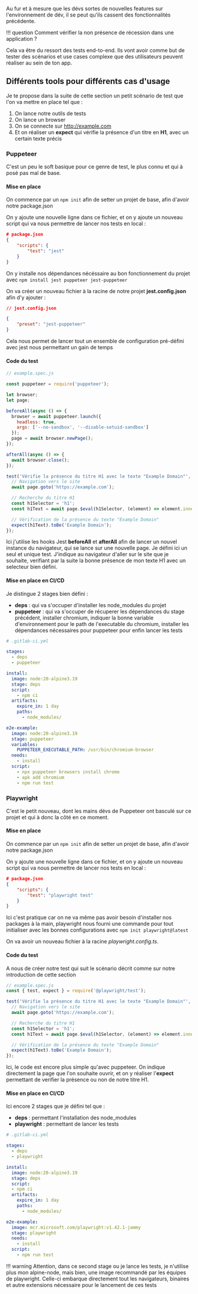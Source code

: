 Au fur et à mesure que les dévs sortes de nouvelles features sur l'environnement de dév, il se peut qu'ils cassent des fonctionnalités précédente.

!!! question
    Comment vérifier la non présence de récession dans une application ?

Cela va être du ressort des tests end-to-end. Ils vont avoir comme but de tester des scénarios et use cases complexe que des utilisateurs peuvent réaliser au sein de ton app.

## Différents tools pour différents cas d'usage

Je te propose dans la suite de cette section un petit scénario de test que l'on va mettre en place tel que :

1. On lance notre outils de tests
2. On lance un browser
3. On se connecte sur http://example.com
4. Et on réaliser un **expect** qui vérifie la présence d'un titre en **H1**, avec un certain texte précis

### Puppeteer 
C'est un peu le soft basique pour ce genre de test, le plus connu et qui à posé pas mal de base.

#### Mise en place
On commence par un `npm init` afin de setter un projet de base, afin d'avoir notre package.json

On y ajoute une nouvelle ligne dans ce fichier, et on y ajoute un nouveau script qui va nous permettre de lancer nos tests en local :
```json linenums="1"
# package.json
{
    "scripts": {
        "test": "jest"
    }
}
```

On y installe nos dépendances nécéssaire au bon fonctionnement du projet avec `npm install jest puppeteer jest-puppeteer`

On va créer un nouveau fichier à la racine de notre projet **jest.config.json** afin d'y ajouter :
```json linenums="1"
// jest.config.json

{
    "preset": "jest-puppeteer"
}
```

Cela nous permet de lancer tout un ensemble de configuration pré-défini avec jest nous permettant un gain de temps

#### Code du test
```js linenums="1"
// example.spec.js

const puppeteer = require('puppeteer');

let browser;
let page;

beforeAll(async () => {
  browser = await puppeteer.launch({
    headless: true,
    args: ['--no-sandbox', '--disable-setuid-sandbox']
  });
  page = await browser.newPage();
});

afterAll(async () => {
  await browser.close();
});

test('Vérifie la présence du titre H1 avec le texte "Example Domain"', async () => {
  // Navigation vers le site
  await page.goto('https://example.com');

  // Recherche du titre H1
  const h1Selector = 'h1';
  const h1Text = await page.$eval(h1Selector, (element) => element.innerText);

  // Vérification de la présence du texte "Example Domain"
  expect(h1Text).toBe('Example Domain');
});
```

Ici j'utilise les hooks Jest **beforeAll** et **afterAll** afin de lancer un nouvel instance du navigateur, qui se lance sur une nouvelle page.
Je défini ici un seul et unique test. J'indique au navigateur d'aller sur le site que je souhaite, verifiant par la suite la bonne présence de mon texte H1 avec un selecteur bien défini.

#### Mise en place en CI/CD

Je distingue 2 stages bien défini :

- **deps** : qui va s'occuper d'installer les node_modules du projet 
- **puppeteer** : qui va s'occuper de récuperer les dépendances du stage précédent, installer chromium, indiquer la bonne variable d'environnement pour le path de l'executable du chromium, installer les dépendances nécessaires pour puppeteer pour enfin lancer les tests

```yaml linenums="1"
# .gitlab-ci.yml

stages:
  - deps
  - puppeteer

install:
  image: node:20-alpine3.19
  stage: deps
  script:
    - npm ci
  artifacts:
    expire_in: 1 day
    paths:
      - node_modules/

e2e-example:
  image: node:20-alpine3.19
  stage: puppeteer
  variables:
    PUPPETEER_EXECUTABLE_PATH: /usr/bin/chromium-browser
  needs:
    - install
  script:
    - npx puppeteer browsers install chrome
    - apk add chromium
    - npm run test
```

### Playwright
C'est le petit nouveau, dont les mains dévs de Puppeteer ont basculé sur ce projet et qui à donc la côté en ce moment.


#### Mise en place
On commence par un `npm init` afin de setter un projet de base, afin d'avoir notre package.json

On y ajoute une nouvelle ligne dans ce fichier, et on y ajoute un nouveau script qui va nous permettre de lancer nos tests en local :

```json linenums="1"
# package.json
{
    "scripts": {
        "test": "playwright test"
    }
}
```

Ici c'est pratique car on ne va même pas avoir besoin d'installer nos packages à la main, playwright nous fourni une commande pour tout initialiser avec les bonnes configurations avec `npm init playwright@latest`

On va avoir un nouveau fichier à la racine *playwright.config.ts*.

#### Code du test

A nous de créer notre test qui suit le scénario décrit comme sur notre introduction de cette section

```js linenums="1"
// example.spec.js
const { test, expect } = require('@playwright/test');

test('Vérifie la présence du titre H1 avec le texte "Example Domain"', async ({ page }) => {
  // Navigation vers le site
  await page.goto('https://example.com');

  // Recherche du titre H1
  const h1Selector = 'h1';
  const h1Text = await page.$eval(h1Selector, (element) => element.innerText);

  // Vérification de la présence du texte "Example Domain"
  expect(h1Text).toBe('Example Domain');
});
```

Ici, le code est encore plus simple qu'avec puppeteer.  On indique directement la page que l'on souhaite ouvrir, et on y réaliser l'**expect** permettant de verifier la présence ou non de notre titre H1.

#### Mise en place en CI/CD

Ici encore 2 stages que je défini tel que :

- **deps** : permettant l'installation des node_modules
- **playwright** : permettant de lancer les tests

```yaml linenums="1"
# .gitlab-ci.yml

stages:
  - deps
  - playwright

install:
  image: node:20-alpine3.19
  stage: deps
  script:
  - npm ci
  artifacts:
    expire_in: 1 day
    paths:
      - node_modules/

e2e-example:
  image: mcr.microsoft.com/playwright:v1.42.1-jammy
  stage: playwright
  needs:
    - install
  script:
    - npm run test
```

!!! warning
    Attention, dans ce second stage ou je lance les tests, je n'utilise plus mon alpine-node, mais bien, une image recommandé par les équipes de playwright. Celle-ci embarque directement tout les navigateurs, binaires et autre extensions nécessaire pour le lancement de ces tests